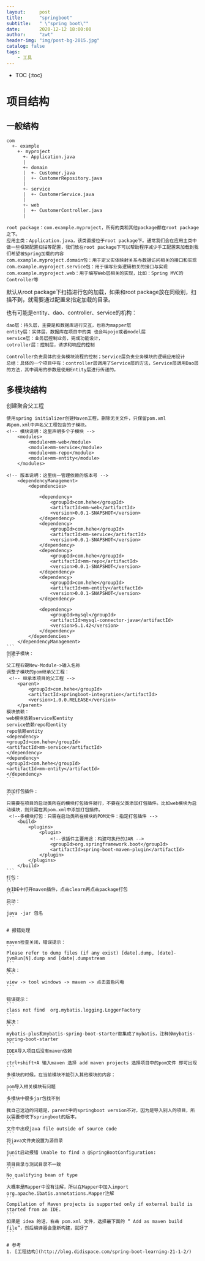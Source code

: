 ```yaml
---
layout:     post
title:      "springboot"
subtitle:   " \"spring boot\""
date:       2020-12-12 18:00:00
author:     "zwt"
header-img: "img/post-bg-2015.jpg"
catalog: false
tags:
    - 工具
---
```

* TOC
{:toc}

# 项目结构

## 一般结构

```
com
  +- example
    +- myproject
      +- Application.java
      |
      +- domain
      |  +- Customer.java
      |  +- CustomerRepository.java
      |
      +- service
      |  +- CustomerService.java
      |
      +- web
      |  +- CustomerController.java
      |

root package：com.example.myproject，所有的类和其他package都在root package之下。
应用主类：Application.java，该类直接位于root package下。通常我们会在应用主类中做一些框架配置扫描等配置，我们放在root package下可以帮助程序减少手工配置来加载到我们希望被Spring加载的内容
com.example.myproject.domain包：用于定义实体映射关系与数据访问相关的接口和实现
com.example.myproject.service包：用于编写业务逻辑相关的接口与实现
com.example.myproject.web：用于编写Web层相关的实现，比如：Spring MVC的Controller等
```

默认从root package下扫描进行包的加载，如果和root package放在同级别，扫描不到，就需要通过配置来指定加载的目录。

也有可能是entity、dao、controller、service的机构：
```
dao层：持久层，主要是和数据库进行交互，也称为mapper层
entity层：实体层，数据库在项目中的类 也会叫pojo或者model层
service层：业务层控制业务，完成功能设计，
cotroller层：控制层，请求和响应的控制

Controller负责具体的业务模块流程的控制；Service层负责业务模块的逻辑应用设计
总结：具体的一个项目中有：controller层调用了Service层的方法，Service层调用Dao层的方法，其中调用的参数是使用Entity层进行传递的。
```

## 多模块结构


创建聚合父工程
````
使用spring initializer创建Maven工程，删除无关文件，只保留pom.xml
再pom.xml中声名父工程包含的子模块。
<!-- 模块说明：这里声明多个子模块 -->
    <modules>
        <module>mm-web</module>
        <module>mm-service</module>
        <module>mm-repo</module>
        <module>mm-entity</module>
    </modules>

<!-- 版本说明：这里统一管理依赖的版本号 -->
    <dependencyManagement>
        <dependencies>

            <dependency>
                <groupId>com.hehe</groupId>
                <artifactId>mm-web</artifactId>
                <version>0.0.1-SNAPSHOT</version>
            </dependency>
            <dependency>
                <groupId>com.hehe</groupId>
                <artifactId>mm-service</artifactId>
                <version>0.0.1-SNAPSHOT</version>
            </dependency>
            <dependency>
                <groupId>com.hehe</groupId>
                <artifactId>mm-repo</artifactId>
                <version>0.0.1-SNAPSHOT</version>
            </dependency>
            <dependency>
                <groupId>com.hehe</groupId>
                <artifactId>mm-entity</artifactId>
                <version>0.0.1-SNAPSHOT</version>
            </dependency>

            <dependency>
                <groupId>mysql</groupId>
                <artifactId>mysql-connector-java</artifactId>
                <version>5.1.42</version>
            </dependency>
        </dependencies>
    </dependencyManagement>
```
创建子模块：
```
父工程右键New-Module->输入名称
调整子模块的pom继承父工程：
 <!-- 继承本项目的父工程 -->
    <parent>
        <groupId>com.hehe</groupId>
        <artifactId>springboot-integration</artifactId>
        <version>1.0.0.RELEASE</version>
    </parent>
模块依赖：
web模块依赖service和entity
service依赖repo和entity
repo依赖entity
<dependency>
<groupId>com.hehe</groupId>
<artifactId>mm-service</artifactId>
</dependency>
<dependency>
<groupId>com.hehe</groupId>
<artifactId>mm-entity</artifactId>
</dependency>
```

添加打包插件：
```
只需要在项目的启动类所在的模块打包插件就行，不要在父类添加打包插件。比如web模块为启动模块，则只需在其pom.xml中添加打包插件。
 <!--多模块打包：只需在启动类所在模块的POM文件：指定打包插件 -->
    <build>
        <plugins>
            <plugin>
                <!--该插件主要用途：构建可执行的JAR -->
                <groupId>org.springframework.boot</groupId>
                <artifactId>spring-boot-maven-plugin</artifactId>
            </plugin>
        </plugins>
    </build>
```
打包：
```
在IDE中打开maven插件，点击clearn再点击package打包
```
启动：
```
java -jar 包名
```

# 报错处理

maven检查关闭，错误提示：
```
Please refer to dump files (if any exist) [date].dump, [date]-jvmRun[N].dump and [date].dumpstream
```
解决：
```
view -> tool windows -> maven -> 点击蓝色闪电
```

错误提示：
```
class not find  org.mybatis.logging.LoggerFactory
```
解决：
```
mybatis-plus和mybatis-spring-boot-starter都集成了mybatis，注释掉mybatis-spring-boot-starter
```
IDEA导入项目后没有maven依赖
```
ctrl+shift+A 输入maven 选择 add maven projects 选择项目中的pom文件 即可出现
```
多模块的时候，在当前模块不能引入其他模块的内容：
```
pom导入相关模块有问题
```
多模块中很多jar包找不到
```
我自己这边的问题是，parent中的springboot version不对，因为是导入别人的项目，所以需要修改下springboot的版本。
```
文件中出现java file outside of source code
```
将java文件夹设置为源目录
```
junit启动报错 Unable to find a @SpringBootConfiguration:
```
项目目录与测试目录不一致
```
No qualifying bean of type
```
大概率是Mapper中没有注解，所以在Mapper中加入import org.apache.ibatis.annotations.Mapper注解
```
Compilation of Maven projects is supported only if external build is started from an IDE.
```
如果是 idea 的话，右击 pom.xml 文件，选择最下面的 “ Add as maven build file”，然后编译器会重新构建，就好了
```

# 参考
1. [工程结构](http://blog.didispace.com/spring-boot-learning-21-1-2/)